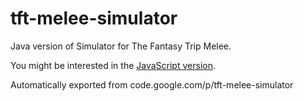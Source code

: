 # tft-melee-simulator
Java version of Simulator for The Fantasy Trip Melee.

You might be interested in the [JavaScript version](https://github.com/fuhrmanator/melee-sim-js).

Automatically exported from code.google.com/p/tft-melee-simulator
